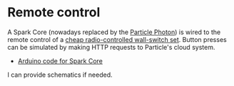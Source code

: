 # Remote control

A Spark Core (nowadays replaced by the [Particle Photon](https://store.particle.io/#photon))
is wired to the remote control of a [cheap radio-controlled wall-switch set](http://www.clasohlson.com/fi/Kaukokytkinsarja-3-kpl-Nexa-PE-3/36-4602).
Button presses can be simulated by making HTTP requests to Particle's cloud system.

- [Arduino code for Spark Core](remote.ino)

I can provide schematics if needed.
